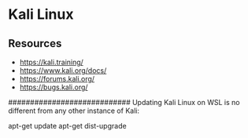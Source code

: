 # Kali Linux

## Resources

- <https://kali.training/>
- <https://www.kali.org/docs/>
- <https://forums.kali.org/>
- <https://bugs.kali.org/>







############################
Updating Kali Linux on WSL is no different from any other instance of Kali:

apt-get update
apt-get dist-upgrade